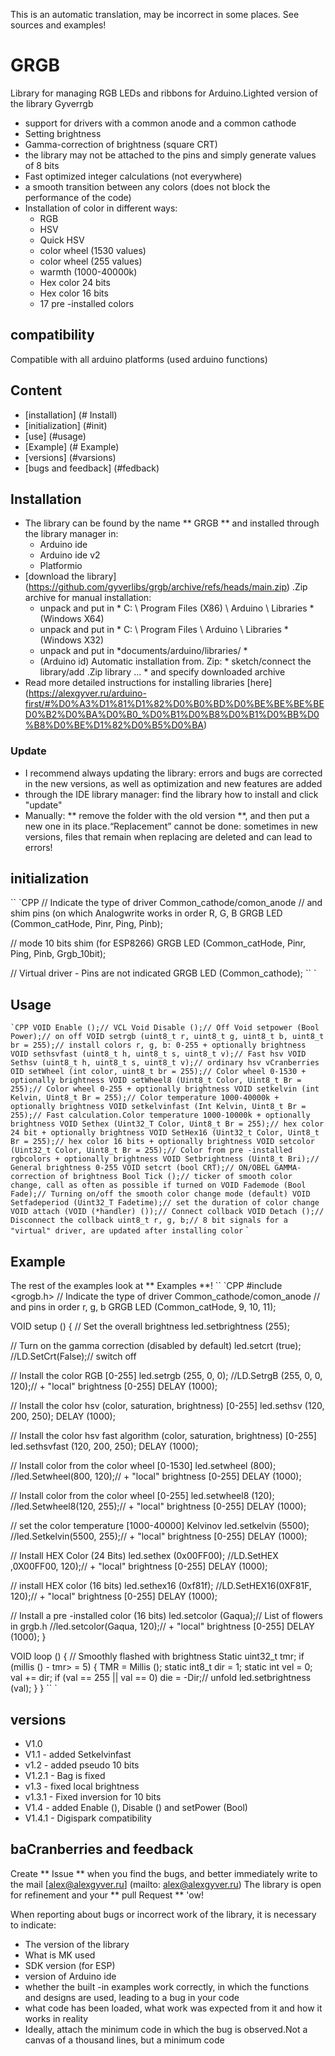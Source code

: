 This is an automatic translation, may be incorrect in some places. See sources and examples!

# GRGB
Library for managing RGB LEDs and ribbons for Arduino.Lighted version of the library Gyverrgb
- support for drivers with a common anode and a common cathode
- Setting brightness
- Gamma-correction of brightness (square CRT)
- the library may not be attached to the pins and simply generate values of 8 bits
- Fast optimized integer calculations (not everywhere)
- a smooth transition between any colors (does not block the performance of the code)
- Installation of color in different ways:
    - RGB
    - HSV
    - Quick HSV
    - color wheel (1530 values)
    - color wheel (255 values)
    - warmth (1000-40000k)
    - Hex color 24 bits
    - Hex color 16 bits
    - 17 pre -installed colors

## compatibility
Compatible with all arduino platforms (used arduino functions)

## Content
- [installation] (# Install)
- [initialization] (#init)
- [use] (#usage)
- [Example] (# Example)
- [versions] (#varsions)
- [bugs and feedback] (#fedback)

<a id="install"> </a>
## Installation
- The library can be found by the name ** GRGB ** and installed through the library manager in:
    - Arduino ide
    - Arduino ide v2
    - Platformio
- [download the library] (https://github.com/gyverlibs/grgb/archive/refs/heads/main.zip) .Zip archive for manual installation:
    - unpack and put in * C: \ Program Files (X86) \ Arduino \ Libraries * (Windows X64)
    - unpack and put in * C: \ Program Files \ Arduino \ Libraries * (Windows X32)
    - unpack and put in *documents/arduino/libraries/ *
    - (Arduino id) Automatic installation from. Zip: * sketch/connect the library/add .Zip library ... * and specify downloaded archive
- Read more detailed instructions for installing libraries [here] (https://alexgyver.ru/arduino-first/#%D0%A3%D1%81%D1%82%D0%B0%BD%D0%BE%BE%BE%BED0%B2%D0%BA%D0%B0_%D0%B1%D0%B8%D0%B1%D0%BB%D0%B8%D0%BE%D1%82%D0%B5%D0%BA)
### Update
- I recommend always updating the library: errors and bugs are corrected in the new versions, as well as optimization and new features are added
- through the IDE library manager: find the library how to install and click "update"
- Manually: ** remove the folder with the old version **, and then put a new one in its place.“Replacement” cannot be done: sometimes in new versions, files that remain when replacing are deleted and can lead to errors!


<a id="init"> </a>
## initialization
`` `CPP
// Indicate the type of driver Common_cathode/comon_anode
// and shim pins (on which Analogwrite works in order R, G, B
GRGB LED (Common_catHode, Pinr, Ping, Pinb);

// mode 10 bits shim (for ESP8266)
GRGB LED (Common_catHode, Pinr, Ping, Pinb, Grgb_10bit);

// Virtual driver - Pins are not indicated
GRGB LED (Common_cathode);
`` `

<a id="usage"> </a>
## Usage
`` `CPP
VOID Enable ();// VCL
Void Disable ();// Off
Void setpower (Bool Power);// on off
VOID setrgb (uint8_t r, uint8_t g, uint8_t b, uint8_t br = 255);// install colors r, g, b: 0-255 + optionally brightness
VOID sethsvfast (uint8_t h, uint8_t s, uint8_t v);// Fast hsv
VOID Sethsv (uint8_t h, uint8_t s, uint8_t v);// ordinary hsv
vCranberries OID setWheel (int color, uint8_t br = 255);// Color wheel 0-1530 + optionally brightness
VOID setWheel8 (Uint8_t Color, Uint8_t Br = 255);// Color wheel 0-255 + optionally brightness
VOID setkelvin (int Kelvin, Uint8_t Br = 255);// Color temperature 1000-40000k + optionally brightness
VOID setkelvinfast (Int Kelvin, Uint8_t Br = 255);// Fast calculation.Color temperature 1000-10000k + optionally brightness
VOID Sethex (Uint32_T Color, Uint8_t Br = 255);// hex color 24 bit + optionally brightness
VOID SetHex16 (Uint32_t Color, Uint8_t Br = 255);// hex color 16 bits + optionally brightness
VOID setcolor (Uint32_t Color, Uint8_t Br = 255);// Color from pre -installed rgbcolors + optionally brightness
VOID Setbrightness (Uint8_t Bri);// General brightness 0-255
VOID setcrt (bool CRT);// ON/OBEL GAMMA-correction of brightness
Bool Tick ();// ticker of smooth color change, call as often as possible if turned on
VOID Fademode (Bool Fade);// Turning on/off the smooth color change mode (default)
VOID Setfadeperiod (Uint32_T Fadetime);// set the duration of color change
VOID attach (VOID (*handler) ());// Connect collback
VOID Detach ();// Disconnect the collback
uint8_t r, g, b;// 8 bit signals for a "virtual" driver, are updated after installing color
`` `

<a id="EXAMPLE"> </a>
## Example
The rest of the examples look at ** Examples **!
`` `CPP
#include <grogb.h>
// Indicate the type of driver Common_cathode/comon_anode
// and pins in order r, g, b
GRGB LED (Common_catHode, 9, 10, 11);

VOID setup () {
  // Set the overall brightness
  led.setbrightness (255);

  // Turn on the gamma correction (disabled by default)
  led.setcrt (true);
  //LD.SetCrt(False);// switch off

  // Install the color RGB [0-255]
  led.setrgb (255, 0, 0);
  //LD.SetrgB (255, 0, 0, 120);// + "local" brightness [0-255]
  DELAY (1000);

  // Install the color hsv (color, saturation, brightness) [0-255]
  led.sethsv (120, 200, 250);
  DELAY (1000);

  // Install the color hsv fast algorithm (color, saturation, brightness) [0-255]
  led.sethsvfast (120, 200, 250);
  DELAY (1000);

  // Install color from the color wheel [0-1530]
  led.setwheel (800);
  //led.Setwheel(800, 120);// + "local" brightness [0-255]
  DELAY (1000);

  // Install color from the color wheel [0-255]
  led.setwheel8 (120);
  //led.Setwheel8(120, 255);// + "local" brightness [0-255]
  DELAY (1000);

  // set the color temperature [1000-40000] Kelvinov
  led.setkelvin (5500);
  //led.Setkelvin(5500, 255);// + "local" brightness [0-255]
  DELAY (1000);

  // Install HEX Color (24 Bits)
  led.sethex (0x00FF00);
  //LD.SetHEX ,0X00FF00, 120);// + "local" brightness [0-255]
  DELAY (1000);

  // install HEX color (16 bits)
  led.sethex16 (0xf81f);
  //LD.SetHEX16(0XF81F, 120);// + "local" brightness [0-255]
  DELAY (1000);

  // Install a pre -installed color (16 bits)
  led.setcolor (Gaqua);// List of flowers in grgb.h
  //led.setcolor(Gaqua, 120);// + "local" brightness [0-255]
  DELAY (1000);
}

VOID loop () {
  // Smoothly flashed with brightness
  Static uint32_t tmr;
  if (millis () - tmr> = 5) {
    TMR = Millis ();
    static int8_t dir = 1;
    static int vel = 0;
    val += dir;
    if (val == 255 || val == 0) die = -Dir;// unfold
    led.setbrightness (val);
  }
}
`` `

<a id="versions"> </a>
## versions
- V1.0
- V1.1 - added Setkelvinfast
- v1.2 - added pseudo 10 bits
- V1.2.1 - Bag is fixed
- v1.3 - fixed local brightness
- v1.3.1 - Fixed inversion for 10 bits
- V1.4 - added Enable (), Disable () and setPower (Bool)
- V1.4.1 - Digispark compatibility

<a id="feedback"> </a>
## baCranberries and feedback
Create ** Issue ** when you find the bugs, and better immediately write to the mail [alex@alexgyver.ru] (mailto: alex@alexgyver.ru)
The library is open for refinement and your ** pull Request ** 'ow!


When reporting about bugs or incorrect work of the library, it is necessary to indicate:
- The version of the library
- What is MK used
- SDK version (for ESP)
- version of Arduino ide
- whether the built -in examples work correctly, in which the functions and designs are used, leading to a bug in your code
- what code has been loaded, what work was expected from it and how it works in reality
- Ideally, attach the minimum code in which the bug is observed.Not a canvas of a thousand lines, but a minimum code